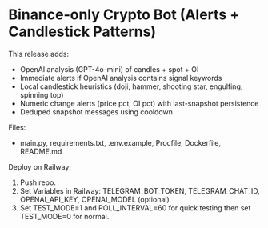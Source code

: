 # Binance-only Crypto Bot (Alerts + Candlestick Patterns)

This release adds:
- OpenAI analysis (GPT-4o-mini) of candles + spot + OI
- Immediate alerts if OpenAI analysis contains signal keywords
- Local candlestick heuristics (doji, hammer, shooting star, engulfing, spinning top)
- Numeric change alerts (price pct, OI pct) with last-snapshot persistence
- Deduped snapshot messages using cooldown

Files:
- main.py, requirements.txt, .env.example, Procfile, Dockerfile, README.md

Deploy on Railway:
1. Push repo.
2. Set Variables in Railway: TELEGRAM_BOT_TOKEN, TELEGRAM_CHAT_ID, OPENAI_API_KEY, OPENAI_MODEL (optional)
3. Set TEST_MODE=1 and POLL_INTERVAL=60 for quick testing then set TEST_MODE=0 for normal.
